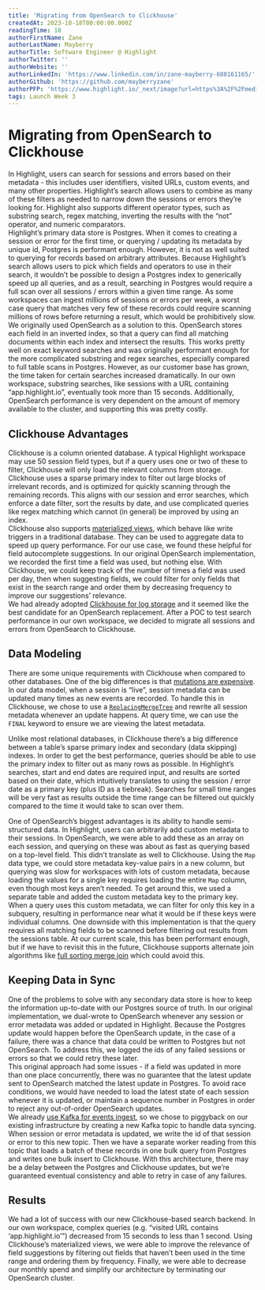 ```yaml
---
title: 'Migrating from OpenSearch to Clickhouse'
createdAt: 2023-10-18T00:00:00.000Z
readingTime: 10
authorFirstName: Zane
authorLastName: Mayberry
authorTitle: Software Engineer @ Highlight 
authorTwitter: ''
authorWebsite: ''
authorLinkedIn: 'https://www.linkedin.com/in/zane-mayberry-688161165/'
authorGithub: 'https://github.com/mayberryzane'
authorPFP: 'https://www.highlight.io/_next/image?url=https%3A%2F%2Fmedia.graphassets.com%2FvrMpBimsRzOGGJSWWppg&w=1920&q=75'
tags: Launch Week 3
---
```


# Migrating from OpenSearch to Clickhouse

In Highlight, users can search for sessions and errors based on their metadata - this includes user identifiers, visited URLs, custom events, and many other properties. Highlight’s search allows users to combine as many of these filters as needed to narrow down the sessions or errors they’re looking for. Highlight also supports different operator types, such as substring search, regex matching, inverting the results with the “not” operator, and numeric comparators.  
Highlight’s primary data store is Postgres. When it comes to creating a session or error for the first time, or querying / updating its metadata by unique id, Postgres is performant enough. However, it is not as well suited to querying for records based on arbitrary attributes. Because Highlight’s search allows users to pick which fields and operators to use in their search, it wouldn’t be possible to design a Postgres index to generically speed up all queries, and as a result, searching in Postgres would require a full scan over all sessions / errors within a given time range. As some workspaces can ingest millions of sessions or errors per week, a worst case query that matches very few of these records could require scanning millions of rows before returning a result, which would be prohibitively slow.
We originally used OpenSearch as a solution to this. OpenSearch stores each field in an inverted index, so that a query can find all matching documents within each index and intersect the results. This works pretty well on exact keyword searches and was originally performant enough for the more complicated substring and regex searches, especially compared to full table scans in Postgres. However, as our customer base has grown, the time taken for certain searches increased dramatically. In our own workspace, substring searches, like sessions with a URL containing “app.highlight.io”, eventually took more than 15 seconds. Additionally, OpenSearch performance is very dependent on the amount of memory available to the cluster, and supporting this was pretty costly.  

## Clickhouse Advantages

Clickhouse is a column oriented database. A typical Highlight workspace may use 50 session field types, but if a query uses one or two of these to filter, Clickhouse will only load the relevant columns from storage. Clickhouse uses a sparse primary index to filter out large blocks of irrelevant records, and is optimized for quickly scanning through the remaining records. This aligns with our session and error searches, which enforce a date filter, sort the results by date, and use complicated queries like regex matching which cannot (in general) be improved by using an index.  
Clickhouse also supports [materialized views](https://clickhouse.com/docs/en/guides/developer/cascading-materialized-views), which behave like write triggers in a traditional database. They can be used to aggregate data to speed up query performance. For our use case, we found these helpful for field autocomplete suggestions. In our original OpenSearch implementation, we recorded the first time a field was used, but nothing else. With Clickhouse, we could keep track of the number of times a field was used per day, then when suggesting fields, we could filter for only fields that exist in the search range and order them by decreasing frequency to improve our suggestions’ relevance.  
We had already adopted [Clickhouse for log storage](https://www.highlight.io/blog/how-we-built-logging-with-clickhouse) and it seemed like the best candidate for an OpenSearch replacement. After a POC to test search performance in our own workspace, we decided to migrate all sessions and errors from OpenSearch to Clickhouse.  

## Data Modeling

There are some unique requirements with Clickhouse when compared to other databases. One of the big differences is that [mutations are expensive](https://clickhouse.com/docs/en/guides/developer/mutations). In our data model, when a session is “live”, session metadata can be updated many times as new events are recorded. To handle this in Clickhouse, we chose to use a [`ReplacingMergeTree`](https://clickhouse.com/docs/en/engines/table-engines/mergetree-family/replacingmergetree) and rewrite all session metadata whenever an update happens. At query time, we can use the `FINAL` keyword to ensure we are viewing the latest metadata.  

Unlike most relational databases, in Clickhouse there’s a big difference between a table’s sparse primary index and secondary (data skipping) indexes. In order to get the best performance, queries should be able to use the primary index to filter out as many rows as possible. In Highlight’s searches, start and end dates are required input, and results are sorted based on their date, which intuitively translates to using the session / error date as a primary key (plus ID as a tiebreak). Searches for small time ranges will be very fast as results outside the time range can be filtered out quickly compared to the time it would take to scan over them.  

One of OpenSearch’s biggest advantages is its ability to handle semi-structured data. In Highlight, users can arbitrarily add custom metadata to their sessions. In OpenSearch, we were able to add these as an array on each session, and querying on these was about as fast as querying based on a top-level field. This didn’t translate as well to Clickhouse. Using the `Map` data type, we could store metadata key-value pairs in a new column, but querying was slow for workspaces with lots of custom metadata, because loading the values for a single key requires loading the entire `Map` column, even though most keys aren’t needed. To get around this, we used a separate table and added the custom metadata key to the primary key. When a query uses this custom metadata, we can filter for only this key in a subquery, resulting in performance near what it would be if these keys were individual columns. One downside with this implementation is that the query requires all matching fields to be scanned before filtering out results from the sessions table. At our current scale, this has been performant enough, but if we have to revisit this in the future, Clickhouse supports alternate join algorithms like [full sorting merge join](https://clickhouse.com/blog/clickhouse-fully-supports-joins-full-sort-partial-merge-part3#full-sorting-merge-join) which could avoid this.  

## Keeping Data in Sync

One of the problems to solve with any secondary data store is how to keep the information up-to-date with our Postgres source of truth. In our original implementation, we dual-wrote to OpenSearch whenever any session or error metadata was added or updated in Highlight. Because the Postgres update would happen before the OpenSearch update, in the case of a failure, there was a chance that data could be written to Postgres but not OpenSearch. To address this, we logged the ids of any failed sessions or errors so that we could retry these later.  
This original approach had some issues - if a field was updated in more than one place concurrently, there was no guarantee that the latest update sent to OpenSearch matched the latest update in Postgres. To avoid race conditions, we would have needed to load the latest state of each session whenever it is updated, or maintain a sequence number in Postgres in order to reject any out-of-order OpenSearch updates.  
We already [use Kafka for events ingest](https://www.highlight.io/blog/scalable-data-processing-with-apache-kafka), so we chose to piggyback on our existing infrastructure by creating a new Kafka topic to handle data syncing. When session or error metadata is updated, we write the id of that session or error to this new topic. Then we have a separate worker reading from this topic that loads a batch of these records in one bulk query from Postgres and writes one bulk insert to Clickhouse. With this architecture, there may be a delay between the Postgres and Clickhouse updates, but we’re guaranteed eventual consistency and able to retry in case of any failures.  

## Results

We had a lot of success with our new Clickhouse-based search backend. In our own workspace, complex queries (e.g. “visited URL contains ‘app.highlight.io’”) decreased from 15 seconds to less than 1 second. Using Clickhouse’s materialized views, we were able to improve the relevance of field suggestions by filtering out fields that haven’t been used in the time range and ordering them by frequency. Finally, we were able to decrease our monthly spend and simplify our architecture by terminating our OpenSearch cluster.  
